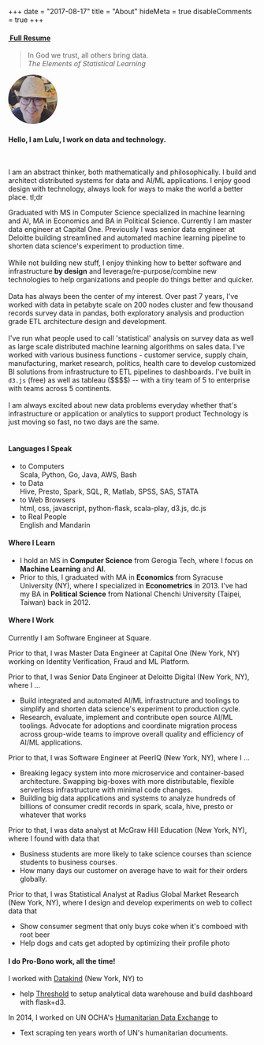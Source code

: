 +++
date = "2017-08-17"
title = "About"
hideMeta = true
disableComments = true
+++

<h4 class="text-center my-2">
  <i class="fa fa-file-text-o"></i>
  <a href="/post/2016-04-04-resume-share/">&nbsp;Full Resume</a>
</h4>

<div class="row px-0 justify-content-center">
  <div class="col col-12 col-lg-6 px-0">
    <blockquote class="w-100">
      In God we trust, all others bring data.
      <footer class="blockquote-footer">
        <cite>The Elements of Statistical Learning</cite>
      </footer>
    </blockquote>
  </div>
</div>

<div class="row px-0 justify-content-center">
  <div class="col col-12 col-sm-4 text-lg-right text-center px-3 align-self-center">
    <img width="100pt" src="/profile.png" style="border-radius: 50%;" />
  </div>
  <div class="col col-12 col-sm-8 text-left px-0 pt-3 align-self-center">
    <h4> Hello, I am Lulu, I work on data and technology. </h4>
  </div>
</div>

<br />

I am an abstract thinker, both mathematically and philosophically. I build and
architect distributed systems for data and AI/ML applications. I enjoy good
design with technology, always look for ways to make the world a better place.
<a data-toggle="collapse" data-target=".tldr">tl;dr</a>

<div class="tldr collapse text-secondary" style="margin-top: 2%">
  Graduated with MS in Computer Science specialized in machine learning and AI,
  MA in Economics and BA in Political Science.
  Currently I am master data engineer at Capital One. Previously I was senior
  data engineer at Deloitte building streamlined and automated machine
  learning pipeline to shorten data science's experiment to production time.
  <br><br>
  While not building new stuff, I enjoy thinking how to better software and
  infrastructure <b>by design</b> and leverage/re-purpose/combine new
  technologies to help organizations and people do things better and quicker.
  <br><br>
  Data has always been the center of my interest. Over past 7 years, I've worked
  with data in petabyte scale on 200 nodes cluster and few thousand records 
  survey data in pandas, both exploratory analysis and production grade ETL 
  architecture design and development.
  <br><br>
  I've run what people used to call 'statistical' analysis on survey data as 
  well as large scale distributed machine learning algorithms on sales data.
  I've worked with various business functions - customer service, supply chain,
  manufacturing, market research, politics, health care to develop customized BI
  solutions from infrastructure to ETL pipelines to dashboards. I've built in 
  <code>d3.js</code> (free) as well as tableau ($$$$) -- with a tiny team of 5
  to enterprise with teams across 5 continents.
  <br><br>
  I am always excited about new data problems everyday whether that's 
  infrastructure or application or analytics to support product Technology is 
  just moving so fast, no two days are the same.
  <br><br>
</div>

#### <i class="fa fa-commenting-o"></i> Languages I Speak

- to Computers  
  Scala, Python, Go, Java, AWS, Bash
- to Data  
  Hive, Presto, Spark, SQL, R, Matlab, SPSS, SAS, STATA
- to Web Browsers  
  html, css, javascript, python-flask, scala-play, d3.js, dc.js
- to Real People  
  English and Mandarin

#### <i class="fa fa-graduation-cap"></i> Where I Learn

- I hold an MS in **Computer Science** from Gerogia Tech, where I focus on **Machine Learning** and **AI**.
- Prior to this, I graduated with MA in **Economics** from Syracuse University (NY), where I specialized in **Econometrics** in 2013. I've had my BA in **Political Science** from National Chenchi University (Taipei, Taiwan) back in 2012.

#### <i class="fa fa-suitcase"></i> Where I Work

Currently I am Software Engineer at Square.

Prior to that, I was Master Data Engineer at Capital One (New York, NY) working on Identity Verification, Fraud and ML Platform.

Prior to that, I was Senior Data Engineer at Deloitte Digital (New York, NY), where I ...

- Build integrated and automated AI/ML infrastructure and toolings to simplify and shorten data science's experiment to production cycle.
- Research, evaluate, implement and contribute open source AI/ML toolings. Advocate for adoptions and coordinate migration process across group-wide teams to improve overall quality and efficiency of AI/ML applications.

Prior to that, I was Software Engineer at PeerIQ (New York, NY), where I ...

- Breaking legacy system into more microservice and container-based architecture. Swapping big-boxes with more distributable, flexible serverless infrastructure with minimal code changes.
- Building big data applications and systems to analyze hundreds of billions of consumer credit records in spark, scala, hive, presto or whatever that works

Prior to that, I was data analyst at McGraw Hill Education (New York, NY), where I found with data that

- Business students are more likely to take science courses than science students to business courses.
- How many days our customer on average have to wait for their orders globally.

Prior to that, I was Statistical Analyst at Radius Global Market Research (New York, NY), where I design and develop experiments on web to collect data that

- Show consumer segment that only buys coke when it's comboed with root beer
- Help dogs and cats get adopted by optimizing their profile photo

#### <i class="fa fa-lightbulb-o"></i> I do Pro-Bono work, all the time!

<p class="amp-left"> I worked with <a href="http://www.datakind.org/">Datakind</a> (New York, NY) to</p>

- help [Threshold](http://www.thresholds.org/) to setup analytical data warehouse and build dashboard with flask+d3.

<p class="amp-left"> In 2014, I worked on UN OCHA's <a href="http://data.hdx.rwlabs.org/">Humanitarian Data Exchange</a> to</p>

- Text scraping ten years worth of UN's humanitarian documents.
